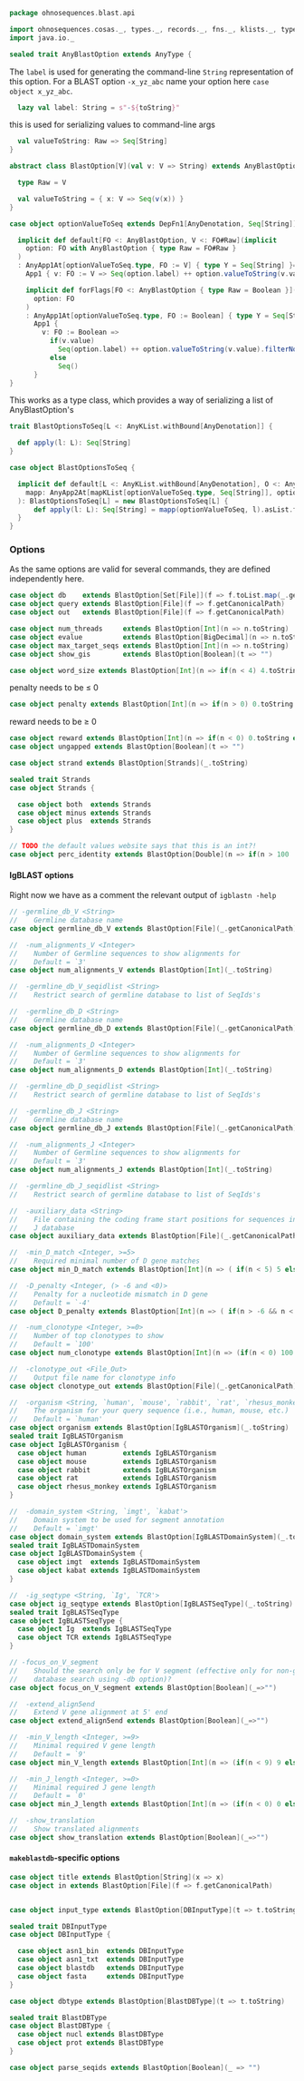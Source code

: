 
```scala
package ohnosequences.blast.api

import ohnosequences.cosas._, types._, records._, fns._, klists._, typeUnions._
import java.io._

sealed trait AnyBlastOption extends AnyType {
```

The `label` is used for generating the command-line `String` representation of this option. For a BLAST option `-x_yz_abc` name your option here `case object x_yz_abc`.

```scala
  lazy val label: String = s"-${toString}"
```

this is used for serializing values to command-line args

```scala
  val valueToString: Raw => Seq[String]
}

abstract class BlastOption[V](val v: V => String) extends AnyBlastOption {

  type Raw = V

  val valueToString = { x: V => Seq(v(x)) }
}

case object optionValueToSeq extends DepFn1[AnyDenotation, Seq[String]] {

  implicit def default[FO <: AnyBlastOption, V <: FO#Raw](implicit
    option: FO with AnyBlastOption { type Raw = FO#Raw }
  )
  : AnyApp1At[optionValueToSeq.type, FO := V] { type Y = Seq[String] }=
    App1 { v: FO := V => Seq(option.label) ++ option.valueToString(v.value).filterNot(_.isEmpty) }

    implicit def forFlags[FO <: AnyBlastOption { type Raw = Boolean }](implicit
      option: FO
    )
    : AnyApp1At[optionValueToSeq.type, FO := Boolean] { type Y = Seq[String] }=
      App1 {
        v: FO := Boolean =>
          if(v.value)
            Seq(option.label) ++ option.valueToString(v.value).filterNot(_.isEmpty)
          else
            Seq()
      }
}
```

This works as a type class, which provides a way of serializing a list of AnyBlastOption's

```scala
trait BlastOptionsToSeq[L <: AnyKList.withBound[AnyDenotation]] {

  def apply(l: L): Seq[String]
}

case object BlastOptionsToSeq {

  implicit def default[L <: AnyKList.withBound[AnyDenotation], O <: AnyKList.withBound[Seq[String]]](implicit
    mapp: AnyApp2At[mapKList[optionValueToSeq.type, Seq[String]], optionValueToSeq.type, L] { type Y = O }
  ): BlastOptionsToSeq[L] = new BlastOptionsToSeq[L] {
      def apply(l: L): Seq[String] = mapp(optionValueToSeq, l).asList.flatten
  }
}
```


### Options

As the same options are valid for several commands, they are defined independently here.


```scala
case object db    extends BlastOption[Set[File]](f => f.toList.map(_.getCanonicalPath).mkString(" "))
case object query extends BlastOption[File](f => f.getCanonicalPath)
case object out   extends BlastOption[File](f => f.getCanonicalPath)

case object num_threads     extends BlastOption[Int](n => n.toString)
case object evalue          extends BlastOption[BigDecimal](n => n.toString)
case object max_target_seqs extends BlastOption[Int](n => n.toString)
case object show_gis        extends BlastOption[Boolean](t => "")

case object word_size extends BlastOption[Int](n => if(n < 4) 4.toString else n.toString)
```

penalty needs to be ≤ 0

```scala
case object penalty extends BlastOption[Int](n => if(n > 0) 0.toString else n.toString)
```

reward needs to be ≥ 0

```scala
case object reward extends BlastOption[Int](n => if(n < 0) 0.toString else n.toString)
case object ungapped extends BlastOption[Boolean](t => "")

case object strand extends BlastOption[Strands](_.toString)

sealed trait Strands
case object Strands {

  case object both  extends Strands
  case object minus extends Strands
  case object plus  extends Strands
}

// TODO the default values website says that this is an int?!
case object perc_identity extends BlastOption[Double](n => if(n > 100 || n < 0) 0.toString else n.toString)
```


#### IgBLAST options

Right now we have as a comment the relevant output of `igblastn -help`


```scala
// -germline_db_V <String>
//    Germline database name
case object germline_db_V extends BlastOption[File](_.getCanonicalPath)

//  -num_alignments_V <Integer>
//    Number of Germline sequences to show alignments for
//    Default = `3'
case object num_alignments_V extends BlastOption[Int](_.toString)

//  -germline_db_V_seqidlist <String>
//    Restrict search of germline database to list of SeqIds's

//  -germline_db_D <String>
//    Germline database name
case object germline_db_D extends BlastOption[File](_.getCanonicalPath)

//  -num_alignments_D <Integer>
//    Number of Germline sequences to show alignments for
//    Default = `3'
case object num_alignments_D extends BlastOption[Int](_.toString)

//  -germline_db_D_seqidlist <String>
//    Restrict search of germline database to list of SeqIds's

//  -germline_db_J <String>
//    Germline database name
case object germline_db_J extends BlastOption[File](_.getCanonicalPath)

//  -num_alignments_J <Integer>
//    Number of Germline sequences to show alignments for
//    Default = `3'
case object num_alignments_J extends BlastOption[Int](_.toString)

//  -germline_db_J_seqidlist <String>
//    Restrict search of germline database to list of SeqIds's

//  -auxiliary_data <String>
//    File containing the coding frame start positions for sequences in germline
//    J database
case object auxiliary_data extends BlastOption[File](_.getCanonicalPath)

//  -min_D_match <Integer, >=5>
//    Required minimal number of D gene matches
case object min_D_match extends BlastOption[Int](n => ( if(n < 5) 5 else n ).toString)

//  -D_penalty <Integer, (> -6 and <0)>
//    Penalty for a nucleotide mismatch in D gene
//    Default = `-4'
case object D_penalty extends BlastOption[Int](n => ( if(n > -6 && n < 0) n else -4 ).toString)

//  -num_clonotype <Integer, >=0>
//    Number of top clonotypes to show
//    Default = `100'
case object num_clonotype extends BlastOption[Int](n => (if(n < 0) 100 else n).toString)

//  -clonotype_out <File_Out>
//    Output file name for clonotype info
case object clonotype_out extends BlastOption[File](_.getCanonicalPath)

//  -organism <String, `human', `mouse', `rabbit', `rat', `rhesus_monkey'>
//    The organism for your query sequence (i.e., human, mouse, etc.)
//    Default = `human'
case object organism extends BlastOption[IgBLASTOrganism](_.toString)
sealed trait IgBLASTOrganism
case object IgBLASTOrganism {
  case object human         extends IgBLASTOrganism
  case object mouse         extends IgBLASTOrganism
  case object rabbit        extends IgBLASTOrganism
  case object rat           extends IgBLASTOrganism
  case object rhesus_monkey extends IgBLASTOrganism
}

//  -domain_system <String, `imgt', `kabat'>
//    Domain system to be used for segment annotation
//    Default = `imgt'
case object domain_system extends BlastOption[IgBLASTDomainSystem](_.toString)
sealed trait IgBLASTDomainSystem
case object IgBLASTDomainSystem {
  case object imgt  extends IgBLASTDomainSystem
  case object kabat extends IgBLASTDomainSystem
}

//  -ig_seqtype <String, `Ig', `TCR'>
case object ig_seqtype extends BlastOption[IgBLASTSeqType](_.toString)
sealed trait IgBLASTSeqType
case object IgBLASTSeqType {
  case object Ig  extends IgBLASTSeqType
  case object TCR extends IgBLASTSeqType
}

// -focus_on_V_segment
//    Should the search only be for V segment (effective only for non-germline
//    database search using -db option)?
case object focus_on_V_segment extends BlastOption[Boolean](_=>"")

//  -extend_align5end
//    Extend V gene alignment at 5' end
case object extend_align5end extends BlastOption[Boolean](_=>"")

//  -min_V_length <Integer, >=9>
//    Minimal required V gene length
//    Default = `9'
case object min_V_length extends BlastOption[Int](n => (if(n < 9) 9 else n).toString)

//  -min_J_length <Integer, >=0>
//    Minimal required J gene length
//    Default = `0'
case object min_J_length extends BlastOption[Int](n => (if(n < 0) 0 else n).toString)

//  -show_translation
//    Show translated alignments
case object show_translation extends BlastOption[Boolean](_=>"")
```


#### `makeblastdb`-specific options


```scala
case object title extends BlastOption[String](x => x)
case object in extends BlastOption[File](f => f.getCanonicalPath)


case object input_type extends BlastOption[DBInputType](t => t.toString)

sealed trait DBInputType
case object DBInputType {

  case object asn1_bin  extends DBInputType
  case object asn1_txt  extends DBInputType
  case object blastdb   extends DBInputType
  case object fasta     extends DBInputType
}

case object dbtype extends BlastOption[BlastDBType](t => t.toString)

sealed trait BlastDBType
case object BlastDBType {
  case object nucl extends BlastDBType
  case object prot extends BlastDBType
}

case object parse_seqids extends BlastOption[Boolean](_ => "")

```




[test/scala/CommandGeneration.scala]: ../../../test/scala/CommandGeneration.scala.md
[test/scala/OutputParsing.scala]: ../../../test/scala/OutputParsing.scala.md
[test/scala/OutputFieldsSpecification.scala]: ../../../test/scala/OutputFieldsSpecification.scala.md
[main/scala/api/outputFields.scala]: outputFields.scala.md
[main/scala/api/options.scala]: options.scala.md
[main/scala/api/package.scala]: package.scala.md
[main/scala/api/expressions.scala]: expressions.scala.md
[main/scala/api/commands/blastn.scala]: commands/blastn.scala.md
[main/scala/api/commands/blastp.scala]: commands/blastp.scala.md
[main/scala/api/commands/tblastx.scala]: commands/tblastx.scala.md
[main/scala/api/commands/tblastn.scala]: commands/tblastn.scala.md
[main/scala/api/commands/blastx.scala]: commands/blastx.scala.md
[main/scala/api/commands/makeblastdb.scala]: commands/makeblastdb.scala.md
[main/scala/api/commands/igblastn.scala]: commands/igblastn.scala.md